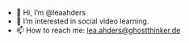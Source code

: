 - 👋 Hi, I’m @leaahders
- 👀 I’m interested in social video learning.
- 📫 How to reach me: lea.ahders@ghostthinker.de

<!---
leaahders/leaahders is a ✨ special ✨ repository because its `README.md` (this file) appears on your GitHub profile.
You can click the Preview link to take a look at your changes.
--->

